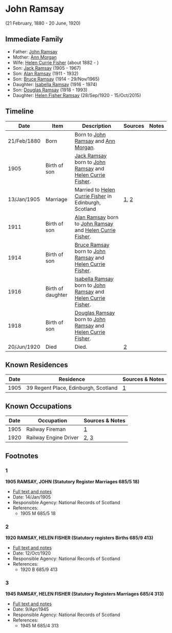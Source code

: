 ﻿---
layout: person
subject_key: i64225415
permalink: /people/i64225415
---

# John Ramsay
(21 February, 1880 - 20 June, 1920)

## Immediate Family

* Father: [John Ramsay](./@63088441@-john-ramsay-b-d.md)
* Mother: [Ann Morgan](./@60684755@-ann-morgan-b-d.md)
* Wife: [Helen Currie Fisher](./@18426904@-helen-currie-fisher-b1882-d.md) (about 1882 - )
* Son: [Jack Ramsay](./@55070438@-jack-ramsay-b1905-d1967.md) (1905 - 1967)
* Son: [Alan Ramsay](./@62219744@-alan-ramsay-b1911-d1932.md) (1911 - 1932)
* Son: [Bruce Ramsay](./@49046148@-bruce-ramsay-b1914-d1965-11-29.md) (1914 - 29/Nov/1965)
* Daughter: [Isabella Ramsay](./@80504300@-isabella-ramsay-b1916-d1974.md) (1916 - 1974)
* Son: [Douglas Ramsay](./@12977578@-douglas-ramsay-b1918-d1993.md) (1918 - 1993)
* Daughter: [Helen Fisher Ramsay](./@34267190@-helen-fisher-ramsay-b1920-9-28-d2015-10-15.md) (28/Sep/1920 - 15/Oct/2015)

## Timeline

Date | Item | Description | Sources | Notes
---|---|---|---|---
21/Feb/1880 | Born | Born to [John Ramsay](./@63088441@-john-ramsay-b-d.md) and [Ann Morgan](./@60684755@-ann-morgan-b-d.md). |  | 
1905 | Birth of son | [Jack Ramsay](./@55070438@-jack-ramsay-b1905-d1967.md) born to [John Ramsay](./@64225415@-john-ramsay-b1880-2-21-d1920-6-20.md) and [Helen Currie Fisher](./@18426904@-helen-currie-fisher-b1882-d.md). |  | 
13/Jan/1905 | Marriage | Married to [Helen Currie Fisher](./@18426904@-helen-currie-fisher-b1882-d.md) in Edinburgh, Scotland | [1](#1), [2](#2) | 
1911 | Birth of son | [Alan Ramsay](./@62219744@-alan-ramsay-b1911-d1932.md) born to [John Ramsay](./@64225415@-john-ramsay-b1880-2-21-d1920-6-20.md) and [Helen Currie Fisher](./@18426904@-helen-currie-fisher-b1882-d.md). |  | 
1914 | Birth of son | [Bruce Ramsay](./@49046148@-bruce-ramsay-b1914-d1965-11-29.md) born to [John Ramsay](./@64225415@-john-ramsay-b1880-2-21-d1920-6-20.md) and [Helen Currie Fisher](./@18426904@-helen-currie-fisher-b1882-d.md). |  | 
1916 | Birth of daughter | [Isabella Ramsay](./@80504300@-isabella-ramsay-b1916-d1974.md) born to [John Ramsay](./@64225415@-john-ramsay-b1880-2-21-d1920-6-20.md) and [Helen Currie Fisher](./@18426904@-helen-currie-fisher-b1882-d.md). |  | 
1918 | Birth of son | [Douglas Ramsay](./@12977578@-douglas-ramsay-b1918-d1993.md) born to [John Ramsay](./@64225415@-john-ramsay-b1880-2-21-d1920-6-20.md) and [Helen Currie Fisher](./@18426904@-helen-currie-fisher-b1882-d.md). |  | 
20/Jun/1920 | Died | Died. | [2](#2) | 

## Known Residences

Date | Residence | Sources & Notes
---|---|---
1905 | 39 Regent Place, Edinburgh, Scotland | [1](#1)

## Known Occupations

Date | Occupation | Sources & Notes
---|---|---
1905 | Railway Fireman | [1](#1)
1920 | Railway Engine Driver | [2](#2), [3](#3)

## Footnotes

### 1

**1905 RAMSAY, JOHN (Statutory Register Marriages 685/5 18)**

* [Full text and notes](../sources/@83715308@-1905-ramsay,-john-statutory-register-marriages-685-5-18-.md)
* Date: 14/Jan/1905
* Responsible Agency: National Records of Scotland
* References: 
  * 1905 M 685/5 18

### 2

**1920 RAMSAY, HELEN FISHER (Statutory registers Births 685/9 413)**

* [Full text and notes](../sources/@94342520@-1920-ramsay,-helen-fisher-statutory-registers-births-685-9-413-.md)
* Date: 12/Oct/1920
* Responsible Agency: National Records of Scotland
* References: 
  * 1920 B 685/9 413

### 3

**1945 RAMSAY, HELEN FISHER (Statutory Registers Marriages 685/4 313)**

* [Full text and notes](../sources/@23579852@-1945-ramsay,-helen-fisher-statutory-registers-marriages-685-4-313-.md)
* Date: 9/Apr/1945
* Responsible Agency: National Records of Scotland
* References: 
  * 1945 M 685/4 313

